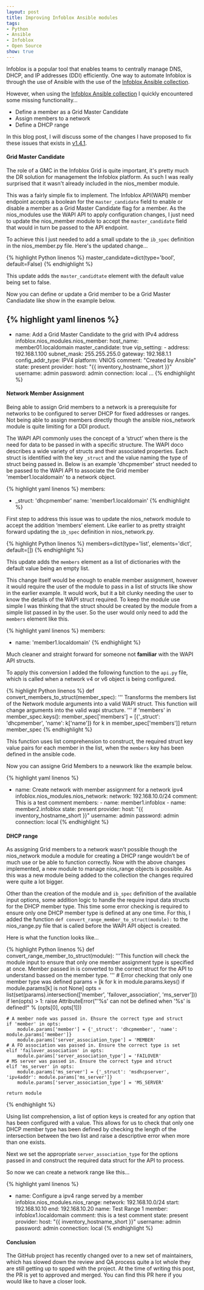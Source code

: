 ```yaml
---
layout: post
title: Improving Infoblox Ansible modules
tags:
- Python
- Ansible
- Infoblox
- Open Source
show: true
---
```


Infoblox is a popular tool that enables teams to centrally manage DNS, DHCP, and IP addresses (DDI) efficiently. One way to automate Infoblox is through the use of Ansible with the use of the [Infoblox Ansible collection](https://galaxy.ansible.com/infoblox/nios_modules).

However, when using the [Infoblox Ansible collection](https://galaxy.ansible.com/infoblox/nios_modules) I quickly encountered some missing functionality…

- Define a member as a Grid Master Candidate
- Assign members to a network
- Define a DHCP range

In this blog post, I will discuss some of the changes I have proposed to fix these issues that exists in [v1.4.1](https://galaxy.ansible.com/infoblox/nios_modules).


<!--more-->

#### Grid Master Candidate

The role of a GMC in the Infoblox Grid is quite important, it's pretty much the DR solution for management the Infoblox platform. As such I was really surprised that it wasn't already included in the nios_member module.

This was a fairly simple fix to implement. The Infoblox API(WAPI) member endpoint accepts a boolean for the ```master_candidate``` field to enable or disable a member as a Grid Master Candidate flag for a member. As the nios_modules use the WAPI API to apply configuration changes, I just need to update the nios_member module to accept the ```master_candidate``` field that would in turn be passed to the API endpoint.

To achieve this I just needed to add a small update to the ```ib_spec``` definition in the nios_member.py file. Here's the updated change...

{% highlight Python linenos %}
master_candidate=dict(type='bool', default=False)
{% endhighlight %}

This update adds the ```master_candidtate``` element with the default value being set to false.

Now you can define or update a Grid member to be a Grid Master Candiadate like show in the example below.

{% highlight yaml linenos %}
---
- name: Add a Grid Master Candidate to the grid with IPv4 address
  infoblox.nios_modules.nios_member:
    host_name: member01.localdomain
    master_candidate: true
    vip_setting:
      - address: 192.168.1.100
        subnet_mask: 255.255.255.0
        gateway: 192.168.1.1
    config_addr_type: IPV4
    platform: VNIOS
    comment: "Created by Ansible"
    state: present
    provider:
      host: "{{ inventory_hostname_short }}"
      username: admin
      password: admin
  connection: local
...
{% endhighlight %}

#### Network Member Assignment

Being able to assign Grid members to a network is a prerequisite for networks to be configured to server DHCP for fixed addresses or ranges. Not being able to assign members directly though the ansible nios_network module is quite limiting for a DDI product.

The WAPI API commonly uses the concept of a ‘struct’ when there is the need for data to be passed in with a specific structure. The WAPI doco describes a wide variety of structs and their associated properties. Each struct is identified with the key ```_struct``` and the value naming the type of struct being passed in.  Below is an example 'dhcpmember' struct needed to be passed to the WAPI API to associate the Grid member 'member1.localdomain' to a network object.

{% highlight yaml linenos %}
members:
  - _struct: 'dhcpmember'
    name: 'member1.localdomain'
{% endhighlight %}

First step to address this issue was to update the nios_network module to accept the addition ‘members’ element. Like earlier to as pretty straight forward updating the ```ib_spec``` definition in nios_network.py.

{% highlight Python linenos %}
members=dict(type='list', elements='dict', default=[])
{% endhighlight %}

This update adds the ```members``` element as a list of dictionaries with the default value being an empty list.

This change itself would be enough to enable member assignment, however it would require the user of the module to pass in a list of structs like show in the earlier example. It would work, but it a bit clunky needing the user to know the details of the WAPI struct required. To keep the module use simple I was thinking that the struct should be created by the module from a simple list passed in by the user. So the user would only need  to add the ```members``` element like this.

{% highlight yaml linenos %}
members:
  - name: 'member1.localdomain'
{% endhighlight %}

Much cleaner and straight forward for someone not **familiar** with the WAPI API structs.

To apply this conversion I added the following function to the ```api.py``` file, which is called when a network v4 or v6 object is being configured.

{% highlight Python linenos %}
def convert_members_to_struct(member_spec):
    ''' Transforms the members list of the Network module arguments into a
    valid WAPI struct. This function will change arguments into the valid
    wapi structure.
    '''
    if 'members' in member_spec.keys():
        member_spec['members'] = [{'_struct': 'dhcpmember', 'name': k['name']} for k in member_spec['members']]
    return member_spec
{% endhighlight %}

This function uses list comprehension to construct, the required struct key value pairs for each member in the list, when the ```members``` key has been defined in the ansible code.

Now you can assigne Grid Members to a newwork like the example below.

{% highlight yaml linenos %}
- name: Create network with member assignment for a network ipv4
  infoblox.nios_modules.nios_network:
    network: 192.168.10.0/24
    comment: This is a test comment
    members:
      - name: member1.infoblox
      - name: member2.infoblox
    state: present
    provider:
      host: "{{ inventory_hostname_short }}"
      username: admin
      password: admin
  connection: local
{% endhighlight %}


#### DHCP range

As assigning Grid members to a network wasn’t possible though the nios_network module a module for creating a DHCP range wouldn’t be of much use or be able to function correctly. Now with the above changes implemented, a new module to manage nios_range objects is possible. As this was a new module being added to the collection the changes required were quite a lot bigger.

Other than the creation of the module and ```ib_spec```  definition of the available input options, some addition logic to handle the require input data structs for the DHCP member type. This time some error checking is required to ensure only one DHCP member type is defined at any one time. For this, I added  the function `def convert_range_member_to_struct(module):` to the nios_range.py file that is called before the WAPI API object is created.

Here is what the function looks like…


{% highlight Python linenos %}
def convert_range_member_to_struct(module):
    '''This function will check the module input to ensure that only one member assignment type is specified at once.
    Member passed in is converted to the correct struct for the API to understand bassed on the member type.
    '''
    # Error checking that only one member type was defined
    params = [k for k in module.params.keys() if module.params[k] is not None]
    opts = list(set(params).intersection(['member', 'failover_association', 'ms_server']))
    if len(opts) > 1:
        raise AttributeError("'%s' can not be defined when '%s' is defined!" % (opts[0], opts[1]))

    # A member node was passed in. Ehsure the correct type and struct
    if 'member' in opts:
        module.params['member'] = {'_struct': 'dhcpmember', 'name': module.params['member']}
        module.params['server_association_type'] = 'MEMBER'
    # A FO association was passed in. Ensure the correct type is set
    elif 'failover_association' in opts:
        module.params['server_association_type'] = 'FAILOVER'
    # MS server was passed in. Ensure the correct type and struct
    elif 'ms_server' in opts:
        module.params['ms_server'] = {'_struct': 'msdhcpserver', 'ipv4addr': module.params['ms_server']}
        module.params['server_association_type'] = 'MS_SERVER'

    return module
{% endhighlight %}

Using list comprehension, a list of option keys is created for any option that has been configured with a value. This allows for us to check that only one DHCP member type has been defined by checking the length of the intersection between the two list and raise a descriptive error when more than one exists.

Next we set the appropriate ```server_association_type``` for the options passed in and construct the required data struct for the API to process.

So now we can create a network range like this...

{% highlight yaml linenos %}
- name: Configure a ipv4 range served by a member
  infoblox.nios_modules.nios_range:
    network: 192.168.10.0/24
    start: 192.168.10.10
    end: 192.168.10.20
    name: Test Range 1
    member: infoblox1.localdomain
    comment: this is a test comment
    state: present
    provider:
      host: "{{ inventory_hostname_short }}"
      username: admin
      password: admin
  connection: local
{% endhighlight %}

#### Conclusion

The GitHub project has recently changed over to a new set of maintainers, which has slowed down the review and QA process quite a lot whole they are still getting up to spped with the project. At the time of writing this post, the PR is yet to approved and merged. You can find this PR here if you would like to have a closer look.
